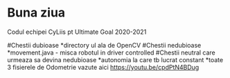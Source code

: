 # Buna ziua
Codul echipei CyLiis pt Ultimate Goal 2020-2021

#Chestii dubioase
*directory ul ala de OpenCV 
#Chestii nedubioase
*movement.java - misca robotul in driver controlled
#Chestii neutral care urmeaza sa devina nedubioase
*autonomia la care tb lucrat constant
*toate 3 fisierele de Odometrie vazute aici https://youtu.be/cpdPtN4BDug
